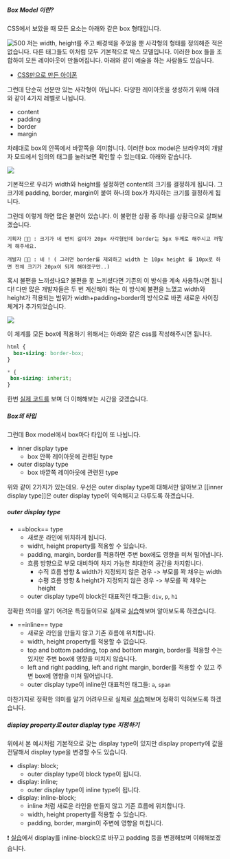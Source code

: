 ##### Box Model 이란?
CSS에서 보았을 때 모든 요소는 아래와 같은 box 형태입니다. 

![500](https://i.imgur.com/ShyBpTu.png)
저는 width, height를 주고 배경색을 주었을 뿐 사각형의 형태를 정의해준 적은 없습니다. 다른 태그들도 이처럼 모두 기본적으로 박스 모델입니다. 
이러한 box 들을 조합하여 모든 레이아웃이 만들어집니다. 아래와 같이 예술을 하는 사람들도 있습니다.

- [CSS만으로 만든 아이폰](https://codepen.io/_fbrz/pen/poYgWz)


그런데 단순히 선분만 있는 사각형이 아닙니다. 다양한 레이아웃을 생성하기 위해 아래와 같이 4가지 레벨로 나뉩니다.

- content
- padding
- border
- margin

차례대로 box의 안쪽에서 바깥쪽을 의미합니다. 이러한 box model은 브라우저의 개발자 모드에서 임의의 태그를 눌러보면 확인할 수 있는데요. 아래와 같습니다.

![](https://i.imgur.com/SSKuJ6W.png)

기본적으로 우리가 width와 height를 설정하면 content의 크기를 결정하게 됩니다.
그 크기에 padding, border, margin이 붙여 하나의 box가 차지하는 크기를 결정하게 됩니다.

그런데 이렇게 하면 많은 불편이 있습니다. 이 불편한 상황 중 하나를 상황극으로 살펴보겠습니다.

```
기획자 👩‍🦰 : 크기가 네 변의 길이가 20px 사각형인데 border는 5px 두께로 해주시고 까맣게 해주세요.

개발자 🤔💭 : 네 ! ( 그러면 border를 제외하고 width 는 10px height 를 10px로 하면 전체 크기가 20px이 되게 해야겠구만..)
```

혹시 불편을 느끼셨나요? 불편을 못 느끼셨다면 기존의 이 방식을 계속 사용하시면 됩니다! 다만 많은 개발자들은 두 번 계산해야 하는 이 방식에 불편을 느꼈고 width와 height가 적용되는 범위가 width+padding+border의 방식으로 바뀐 새로운 사이징 체계가 추가되었습니다. 

![](https://i.imgur.com/TmaJY6F.png)

이 체계를 모든 box에 적용하기 위해서는 아래와 같은 css를 작성해주시면 됩니다.

```css
html {
  box-sizing: border-box;
}

* {
 box-sizing: inherit;
}
```

한번 [실제 코드를](https://codepen.io/web-dev-T/pen/qBvXVVQ) 보며 더 이해해보는 시간을 갖겠습니다.

##### Box의 타입

그런데 Box model에서 box마다 타입이 또 나뉩니다. 

- inner display type
	- box 안쪽 레이아웃에 관련된 type
- outer display type 
	- box 바깥쪽 레이아웃에 관련된 type

위와 같이 2가지가 있는데요. 우선은 outer display type에 대해서만 알아보고 [[inner display type]]은 outer display type이 익숙해지고 다루도록 하겠습니다.

##### outer display type

- ==block== type
	- 새로운 라인에 위치하게 됩니다.
	- widht, height property를 적용할 수 있습니다.
	- padding, margin, border를 적용하면 주변 box에도 영향을 미쳐 밀어냅니다.
	- 흐름 방향으로 부모 대비하여 차지 가능한 최대한의 공간을 차지합니다.
		- 수직 흐름 방향 & width가 지정되지 않은 경우 -> 부모를 꽉 채우는 width
		- 수평 흐름 방향  & height가 지정되지 않은 경우 -> 부모를 꽉 채우는 height
	- outer display type이 block인 대표적인 태그들: `div`, `p`, `h1` 
	
정확한 의미를 알기 어려운 특징들이므로 실제로 [실습](https://codepen.io/web-dev-T/pen/Babdwrb)해보며 알아보도록 하겠습니다.

- ==inline== type
	- 새로운 라인을 만들지 않고 기존 흐름에 위치합니다.
	- width, height property를 적용할 수 없습니다.
	- top and bottom padding, top and bottom margin, border를 적용할 수는 있지만 주변 box에 영향을 미치지 않습니다.
	- left and right padding, left and right margin, border를 적용할 수 있고 주변 box에 영향을 미쳐 밀어냅니다.
	- outer display type이 inline인 대표적인 태그들: `a`, `span`

마찬가지로 정확한 의미를 알기 어려우므로 실제로 [실습](https://codepen.io/web-dev-T/pen/vYPJezz)해보며 정확히 익혀보도록 하겠습니다.


##### display property로 outer display type 지정하기

위에서 본 예시처럼 기본적으로 갖는 display type이 있지만 display property에 값을 전달해서 display type을 변경할 수도 있습니다.

- display: block;
	- outer display type이 block type이 됩니다.
- display: inline;
	- outer display type이 inline type이 됩니다.
- display: inline-block;
	- inline 처럼 새로운 라인을 만들지 않고 기존 흐름에 위치합니다.
	- width, height property를 적용할 수 있습니다.
	- padding, border, margin이 주변에 영향을 미칩니다.

❗️ [실습](https://codepen.io/web-dev-T/pen/qBvxrrK)에서 display를 inline-block으로 바꾸고 padding 등을 변경해보며 이해해보겠습니다.

